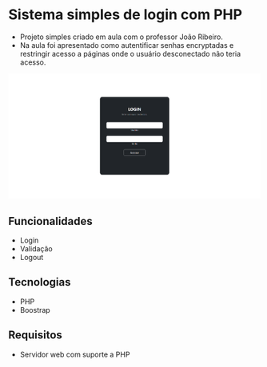 # Sistema simples de login com PHP

- Projeto simples criado em aula com o professor João Ribeiro.
- Na aula foi apresentado como autentificar senhas encryptadas e restringir acesso a páginas onde o usuário desconectado não teria acesso.

![Página login desktop](./assets/img/desktop.png)

## Funcionalidades
- Login
- Validação
- Logout

## Tecnologias
- PHP
- Boostrap

## Requisitos
- Servidor web com suporte a PHP
